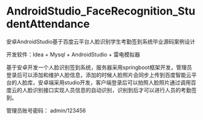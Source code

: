 # AndroidStudio_FaceRecognition_StudentAttendance
安卓AndroidStudio基于百度云平台人脸识别学生考勤签到系统毕业源码案例设计

开发软件：Idea + Mysql + AndroidStudio + 雷电模拟器

  基于安卓开发一个人脸识别签到系统，服务器采用springboot框架开发，管理员登录后可以添加和维护人脸信息，添加的时候人脸照片会同步上传到百度智能云平台的人脸库，安卓端采用studio开发，客户端登录后可以拍照人脸照片通过调用百度云的人脸识别接口实现人员信息的自动识别，识别到后才可以进行人员的考勤签到。

管理员账号密码： admin/123456
